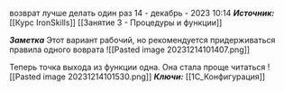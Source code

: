
возврат лучше делать один раз
 14 - декабрь - 2023  10:14 
***Источник:***  [[Курс IronSkills]] [[Занятие 3 - Процедуры и функции]]

***Заметка*** 
Этот вариант рабочий, но рекомендуется придерживаться правила одного воврата
![[Pasted image 20231214101407.png]]

Теперь точка выхода из функции одна. Она стала проще читаться
![[Pasted image 20231214101530.png]]
***Ключи:*** [[1С_Конфигурация]]